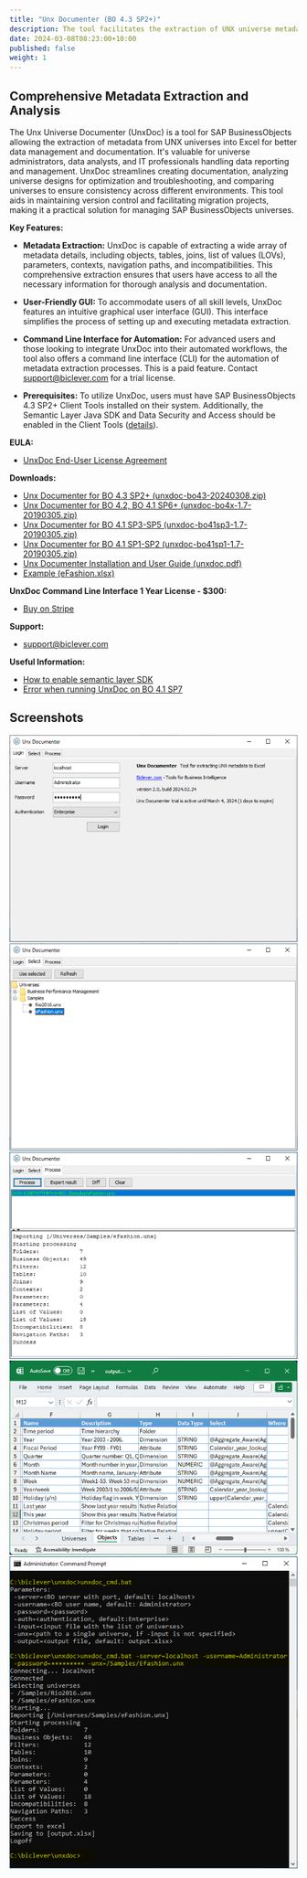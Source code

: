```yaml
---
title: "Unx Documenter (BO 4.3 SP2+)"
description: The tool facilitates the extraction of UNX universe metadata into an Excel spreadsheet and enables easy identification of differences between universes for streamlined analysis and documentation.
date: 2024-03-08T08:23:00+10:00
published: false
weight: 1
---
```


## Comprehensive Metadata Extraction and Analysis

The Unx Universe Documenter (UnxDoc) is a tool for SAP BusinessObjects allowing the extraction of metadata from UNX universes into Excel for better data management and documentation. It's valuable for universe administrators, data analysts, and IT professionals handling data reporting and management. UnxDoc streamlines creating documentation, analyzing universe designs for optimization and troubleshooting, and comparing universes to ensure consistency across different environments. This tool aids in maintaining version control and facilitating migration projects, making it a practical solution for managing SAP BusinessObjects universes.

**Key Features:**

- **Metadata Extraction:** UnxDoc is capable of extracting a wide array of metadata details, including objects, tables, joins, list of values (LOVs), parameters, contexts, navigation paths, and incompatibilities. This comprehensive extraction ensures that users have access to all the necessary information for thorough analysis and documentation.

- **User-Friendly GUI:** To accommodate users of all skill levels, UnxDoc features an intuitive graphical user interface (GUI). This interface simplifies the process of setting up and executing metadata extraction.

- **Command Line Interface for Automation:** For advanced users and those looking to integrate UnxDoc into their automated workflows, the tool also offers a command line interface (CLI) for the automation of metadata extraction processes. This is a paid feature. Contact [support@biclever.com](mailto:support@biclever.com) for a trial license. 

- **Prerequisites:** To utilize UnxDoc, users must have SAP BusinessObjects 4.3 SP2+ Client Tools installed on their system. Additionally, the Semantic Layer Java SDK and Data Security and Access should be enabled in the Client Tools ([details](/pages/how-to-enable-semantic-layer-sdk/)).

**EULA:**
- [UnxDoc End-User License Agreement](/pages/end-user-license-agreement-unxdoc/)

**Downloads:**
- [Unx Documenter for BO 4.3 SP2+ (unxdoc-bo43-20240308.zip)](https://drive.google.com/uc?export=download&id=1343J5arRkNuKowbcx8eRqIOUY08ylt6K)
- [Unx Documenter for BO 4.2, BO 4.1 SP6+ (unxdoc-bo4x-1.7-20190305.zip)](https://drive.google.com/uc?export=download&id=1zcW6kNSwh_coEnhDMrizNSQUc3qAfCvE)
- [Unx Documenter for BO 4.1 SP3-SP5 (unxdoc-bo41sp3-1.7-20190305.zip)](https://drive.google.com/uc?export=download&id=17yuPoShoKJRVcM3zUeOPbcffX4DSJgmp)
- [Unx Documenter for BO 4.1 SP1-SP2 (unxdoc-bo41sp1-1.7-20190305.zip)](https://drive.google.com/uc?export=download&id=1CMzNxMywUHFPMhcQlPi_zwW7asudtM0Z)
- [Unx Documenter Installation and User Guide (unxdoc.pdf)](https://drive.google.com/uc?export=download&id=0B-s3ybDd2BjZR0VkZ3B4dzlWZ00)
- [Example (eFashion.xlsx)](https://drive.google.com/uc?export=download&id=0B-s3ybDd2BjZRks5cnVVNW5VelU)

**UnxDoc Command Line Interface 1 Year License - $300:** 
- [Buy on Stripe](https://buy.stripe.com/4gw4iA00c6dq1he6oo)

**Support:**
- [support@biclever.com](mailto:support@biclever.com)

**Useful Information:**
- [How to enable semantic layer SDK](/pages/how-to-enable-semantic-layer-sdk/)
- [Error when running UnxDoc on BO 4.1 SP7](/pages/error-in-unxdoc-on-bo-4-1-sp7-localresourceserviceimpl-load/)

## Screenshots

![UnxDoc Login](/images/pages/unxdoc2-1.png)
![UnxDoc Universe Selection](/images/pages/unxdoc2-2.png)
![UnxDoc Export Result](/images/pages/unxdoc2-3.png)
![UnxDoc Excel](/images/pages/unxdoc2-4.png)
![UnxDoc Command Line](/images/pages/unxdoc2-5.png)
